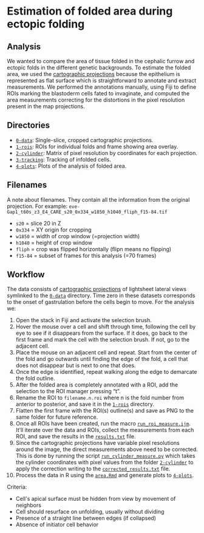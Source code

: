 # Estimation of folded area during ectopic folding

## Analysis

We wanted to compare the area of tissue folded in the cephalic furrow and ectopic folds in the different genetic backgrounds.
To estimate the folded area, we used the [cartographic projections](../../0-data/imsane) because the epithelium is represented as flat surface which is straightforward to annotate and extract measurements.
We performed the annotations manually, using Fiji to define ROIs marking the blastoderm cells fated to invaginate, and computed the area measurements correcting for the distortions in the pixel resolution present in the map projections.

## Directories

- [`0-data`](0-data): Single-slice, cropped cartographic projections.
- [`1-rois`](1-rois): ROIs for individual folds and frame showing area overlay. 
- [`2-cylinder`](2-cylinder): Matrix of pixel resolution by coordinates for each projection.
- [`3-tracking`](3-tracking): Tracking of infolded cells.
- [`4-plots`](4-plots): Plots of the analysis of folded area.

## Filenames

A note about filenames.
They contain all the information from the original projection.
For example: `eve-Gap1_t60s_z3_E4_CARE_s20_0x334_w1850_h1040_fliph_f15-84.tif`

- `s20` = slice 20 in Z
- `0x334` = XY origin for cropping
- `w1850` = width of crop window (=projection width)
- `h1040` = height of crop window
- `fliph` = crop was flipped horizontally (flipn means no flipping)
- `f15-84` = subset of frames for this analysis (=70 frames)

## Workflow

The data consists of [cartographic projections](../../0-data/imsane) of lightsheet lateral views symlinked to the [`0-data`](0-data) directory.
Time zero in these datasets corresponds to the onset of gastrulation before the cells begin to move.
For the analysis we:

1. Open the stack in Fiji and activate the selection brush.
2. Hover the mouse over a cell and shift through time, following the cell by eye to see if it disappears from the surface. If it does, go back to the first frame and mark the cell with the selection brush. If not, go to the adjacent cell.
3. Place the mouse on an adjacent cell and repeat. Start from the center of the fold and go outwards until finding the edge of the fold, a cell that does not disappear but is next to one that does.
4. Once the edge is identified, repeat walking along the edge to demarcate the fold outline.
5. After the folded area is completely annotated with a ROI, add the selection to the ROI manager pressing “t”.
6. Rename the ROI to `filename.n.roi` where n is the fold number from anterior to posterior, and save it in the [`1-rois`](1-rois) directory.
7. Flatten the first frame with the ROI(s) outline(s) and save as PNG to the same folder for future reference.
8. Once all ROIs have been created, run the macro [`run_roi_measure.ijm`](run_roi_measure.ijm). It’ll iterate over the data and ROIs, collect the measurements from each ROI, and save the results in the [`results.txt`](results.txt) file.
9. Since the cartographic projections have variable pixel resolutions around the image, the direct measurements above need to be corrected. This is done by running the script [`run_cylinder_measure.py`](run_cylinder_measure.py) which takes the cylinder coordinates with pixel values from the folder [`2-cylinder`](2-cylinder) to apply the correction writing to the [`corrected_results.txt`](corrected_results.txt) file.
10. Process the data in R using the [`area.Rmd`](area.Rmd) and generate plots to [`4-plots`](4-plots).

Criteria:
- Cell's apical surface must be hidden from view by movement of neighbors
- Cell should resurface on unfolding, usually without dividing
- Presence of a straight line between edges (if collapsed)
- Absence of initiator cell behavior
